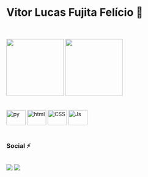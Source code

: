 <h1>Vitor Lucas Fujita Felício 👾</h1>
<br><br>
<div>
  <img style="padding-right=10px; margin-right=10px" height="150em" src="https://github-readme-stats.vercel.app/api?username=vichelly&show_icons=true&theme=tokyonight&include_all_commits=true&count_private=true"/>
  <img height="150em" src="https://github-readme-stats.vercel.app/api/top-langs/?username=vichelly&layout=compact&langs_count=7&theme=tokyonight"/>
</div>
<br>
 <div style="display: inline_block">
  <br>
  <img height="40" width="50" src="https://cdn.jsdelivr.net/gh/devicons/devicon/icons/python/python-original.svg" alt="py">
  <img height="40" width="50" src="https://cdn.jsdelivr.net/gh/devicons/devicon/icons/html5/html5-plain-wordmark.svg" alt="html">
  <img height="40" width="50" src="https://cdn.jsdelivr.net/gh/devicons/devicon/icons/css3/css3-plain-wordmark.svg" alt="CSS">
  <img height="40" width="50" src="https://cdn.jsdelivr.net/gh/devicons/devicon/icons/javascript/javascript-original.svg" alt="Js">
 </div>
 <br>
 <div>
  <h3>Social ⚡️</h3>
  <br>
  <a href="https://www.instagram.com/vichelly_" target="_blank"><img src="https://img.shields.io/badge/Instagram-E4405F?style=for-the-badge&logo=instagram&logoColor=white"></a>
  <a href="https://www.linkedin.com/in/vitor-lucas-fujita-fel%C3%ADcio-50a30622a/" target="_blank"><img src="https://img.shields.io/badge/LinkedIn-0077B5?style=for-the-badge&logo=linkedin&logoColor=white"></a>  
</div>

